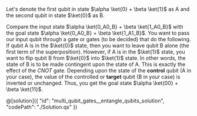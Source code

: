 Let's denote the first qubit in state $\alpha \ket{0} + \beta \ket{1}$ as A and the second qubit in state $\ket{0}$ as B.

Compare the input state $\alpha \ket{0_A0_B} + \beta \ket{1_A0_B}$ with the goal state $\alpha \ket{0_A0_B} + \beta \ket{1_A1_B}$. 
You want to pass our input qubit through a gate or gates (to be decided) that do the following. If qubit A is in the $\ket{0}$ state, then you want to leave qubit B alone (the first term of the superposition). 
However, if A is in the $\ket{1}$ state, you want to flip qubit B from $\ket{0}$ into $\ket{1}$ state. In other words, the state of B is to be made contingent upon the state of A. 
This is exactly the effect of the $CNOT$ gate. Depending upon the state of the **control** qubit (A in your case), the value of the controlled or **target** qubit (B in your case) is inverted or unchanged. Thus, you get the goal state $\alpha \ket{00} + \beta \ket{11}$.  

@[solution]({
    "id": "multi_qubit_gates__entangle_qubits_solution",
    "codePath": "./Solution.qs"
})
